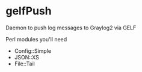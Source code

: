 gelfPush
========

Daemon to push log messages to Graylog2 via GELF

Perl modules you'll need
* Config::Simple
* JSON::XS
* File::Tail

